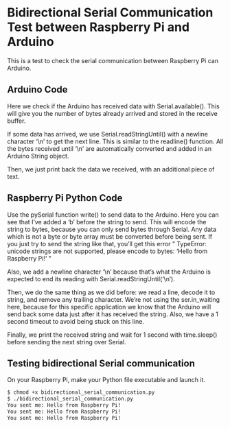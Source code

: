 # Bidirectional Serial Communication Test between Raspberry Pi and Arduino

This is a test to check the serial communication between Raspberry Pi can Arduino.

## Arduino Code
Here we check if the Arduino has received data with Serial.available(). This will give you the number of bytes already arrived and stored in the receive buffer.

If some data has arrived, we use Serial.readStringUntil() with a newline character ‘\n’ to get the next line. This is similar to the readline() function. All the bytes received until ‘\n’ are automatically converted and added in an Arduino String object.

Then, we just print back the data we received, with an additional piece of text.

## Raspberry Pi Python Code

Use the pySerial function write() to send data to the Arduino. Here you can see that I’ve added a ‘b’ before the string to send. This will encode the string to bytes, because you can only send bytes through Serial. Any data which is not a byte or byte array must be converted before being sent. If you just try to send the string like that, you’ll get this error ” TypeError: unicode strings are not supported, please encode to bytes: ‘Hello from Raspberry Pi!’ ”

Also, we add a newline character ‘\n’ because that’s what the Arduino is expected to end its reading with Serial.readStringUntil(‘\n’).

Then, we do the same thing as we did before: we read a line, decode it to string, and remove any trailing character. We’re not using the ser.in_waiting here, because for this specific application we know that the Arduino will send back some data just after it has received the string. Also, we have a 1 second timeout to avoid being stuck on this line.

Finally, we print the received string and wait for 1 second with time.sleep() before sending the next string over Serial.

## Testing bidirectional Serial communication

On your Raspberry Pi, make your Python file executable and launch it.

```bash
$ chmod +x bidirectional_serial_communication.py 
$ ./bidirectional_serial_communication.py 
You sent me: Hello from Raspberry Pi!
You sent me: Hello from Raspberry Pi!
You sent me: Hello from Raspberry Pi!
```